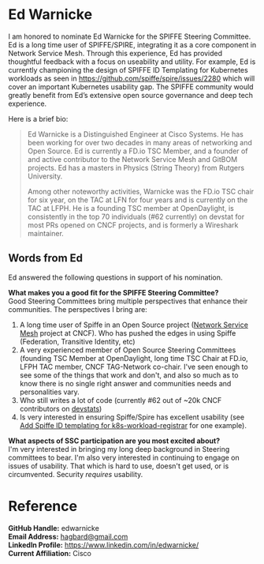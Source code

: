 # Ed Warnicke
I am honored to nominate Ed Warnicke for the SPIFFE Steering Committee. Ed is a long time user of SPIFFE/SPIRE, integrating it as a core component in Network Service Mesh. Through this experience, Ed has provided thoughtful feedback with a focus on useability and utility. For example, Ed is currently championing the design of SPIFFE ID Templating for Kubernetes workloads as seen in https://github.com/spiffe/spire/issues/2280 which will cover an important Kubernetes usability gap. The SPIFFE community would greatly benefit from Ed’s extensive open source governance and deep tech experience. 

Here is a brief bio:

> Ed Warnicke is a Distinguished Engineer at Cisco Systems. He has been working for over two decades in many areas of networking and Open Source. Ed is currently a FD.io TSC Member, and a founder of and active contributor to the Network Service Mesh and GitBOM projects. Ed has a masters in Physics (String Theory) from Rutgers University.
> 
> Among other noteworthy activities, Warnicke was the FD.io TSC chair for six year, on the TAC at LFN for four years and is currently on the TAC at LFPH. He is a founding TSC member at OpenDaylight, is consistently in the top 70 individuals (#62 currently) on devstat for most PRs opened on CNCF projects, and is formerly a Wireshark maintainer.

## Words from Ed
Ed answered the following questions in support of his nomination.

**What makes you a good fit for the SPIFFE Steering Committee?**  
Good Steering Committees bring multiple perspectives that enhance their communities. The perspectives I bring are:
1. A long time user of Spiffe in an Open Source project ([Network Service Mesh](https://networkservicemesh.io/) project at CNCF).  Who has pushed the edges in using Spiffe (Federation, Transitive Identity, etc)
2. A very experienced member of Open Source Steering Committees (founding TSC Member at OpenDaylight, long time TSC Chair at FD.io, LFPH TAC member, CNCF TAG-Network co-chair.  I've seen enough to see some of the things that work and don't, and also so much as to know there is no single right answer and communities needs and personalities vary.
3. Who still writes a lot of code (currently #62 out of ~20k CNCF contributors on [devstats](https://all.devstats.cncf.io/d/22/prs-authors-table?orgId=1))
4. Is very interested in ensuring Spiffe/Spire has excellent usability (see [Add Spiffe ID templating for k8s-workload-registrar](https://github.com/spiffe/spire/issues/2280) for one example).

**What aspects of SSC participation are you most excited about?**  
I'm very interested in bringing my long deep background in Steering committees to bear.   I'm also very interested in continuing to engage on issues of  usability.  That which is hard to use, doesn't get used, or is circumvented.  Security _requires_ usability.

# Reference
**GitHub Handle:** edwarnicke  
**Email Address:** hagbard@gmail.com  
**LinkedIn Profile:** https://www.linkedin.com/in/edwarnicke/  
**Current Affiliation:** Cisco  
